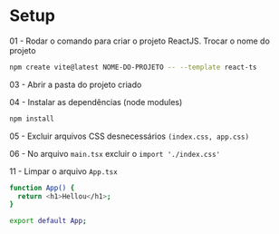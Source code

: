 # Setup 

01 - Rodar o comando para criar o projeto ReactJS. Trocar o nome do projeto

```bash
npm create vite@latest NOME-DO-PROJETO -- --template react-ts
```

03 - Abrir a pasta do projeto criado

04 - Instalar as dependências (node modules)

```bash
npm install
```

05 - Excluir arquivos CSS desnecessários `(index.css, app.css)`

06 - No arquivo `main.tsx` excluir o `import './index.css'`

11 - Limpar o arquivo `App.tsx`

```bash
function App() {
  return <h1>Hellou</h1>;
}

export default App;

```